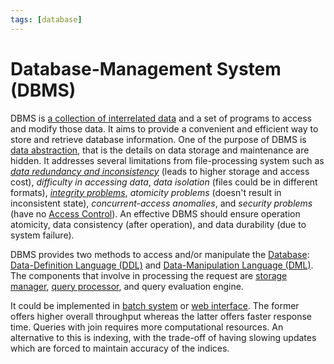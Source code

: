 ```yaml
---
tags: [database]
---
```


# Database-Management System (DBMS)

DBMS is [a collection of interrelated data](202302101139.md) and a set of
programs to access and modify those data. It aims to provide a convenient and
efficient way to store and retrieve database information. One of the purpose of
DBMS is [data abstraction](202302101203.md), that is the details on data storage
and maintenance are hidden. It addresses several limitations from
file-processing system such as *[data redundancy and inconsistency](202206171004.md)*
(leads to higher storage and access cost), *difficulty in accessing data*, *data
isolation* (files could be in different formats), *[integrity problems](202210040913.md)*,
*atomicity problems* (doesn't result in inconsistent state), *concurrent-access
anomalies*, and *security problems* (have no [Access Control](202210022203.md)).
An effective DBMS should ensure operation atomicity, data consistency (after
operation), and data durability (due to system failure).

DBMS provides two methods to access and/or manipulate the
[Database](202302101139.md): [Data-Definition Language (DDL)](202302171848.md)
and [Data-Manipulation Language (DML)](202302171843.md). The components that
involve in processing the request are [storage manager](202302171908.md),
[query processor](202302171911.md), and query evaluation engine.

It could be implemented in [batch system](202304202003.md) or [web interface](202304202000.md).
The former offers higher overall throughput whereas the latter offers faster
response time. Queries with join requires more computational resources. An
alternative to this is indexing, with the trade-off of having slowing updates
which are forced to maintain accuracy of the indices.
